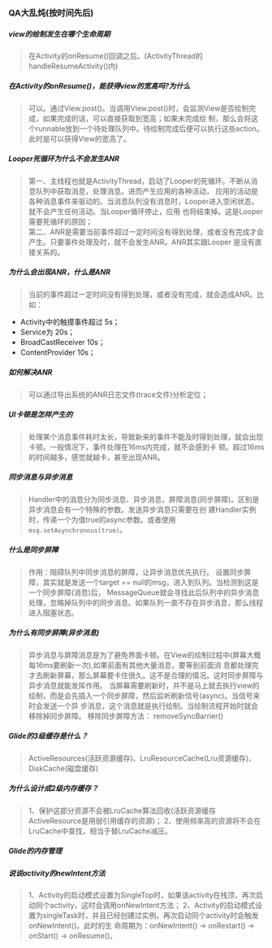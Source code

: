
### QA大乱炖(按时间先后)

##### view的绘制发生在哪个生命周期
> 在Activity的onResume()回调之后。(ActivityThread的handleResumeActivity()内)

##### 在Activity的onResume()，能获得view的宽高吗?为什么
> 可以。通过View.post()。当调用View.post()时，会监测View是否绘制完成，如果完成的话，可以直接获取到宽高；如果未完成绘
> 制，那么会将这个runnable放到一个待处理队列中。待绘制完成后便可以执行这些action。此时是可以获得View的宽高了。

##### Looper死循环为什么不会发生ANR
> 第一、主线程也就是ActivityThread，启动了Looper的死循环。不断从消息队列中获取消息，处理消息。进而产生应用的各种活动，
> 应用的活动是各种消息事件来驱动的。当消息队列没有消息时，Looper进入空闲状态，就不会产生任何活动。当Looper循环停止，应用
> 也将结束掉。这是Looper需要死循环的原因；   
> 第二、ANR是需要当前事件超过一定时间没有得到处理，或者没有完成才会产生。只要事件处理及时，就不会发生ANR。ANR其实跟Looper
> 是没有直接关系的。

##### 为什么会出现ANR，什么是ANR
> 当前的事件超过一定时间没有得到处理，或者没有完成，就会造成ANR。比如：
* Activity中的触摸事件超过 5s；  
* Service为 20s；  
* BroadCastReceiver 10s；  
* ContentProvider 10s；

##### 如何解决ANR
> 可以通过导出系统的ANR日志文件(trace文件)分析定位；

##### UI卡顿是怎样产生的
> 处理某个消息事件耗时太长，导致新来的事件不能及时得到处理，就会出现卡顿。一般情况下，事件处理在16ms内完成，就不会感到卡
> 顿。超过16ms的时间越多，感觉就越卡，甚至出现ANR。

##### 同步消息与异步消息
> Handler中的消息分为同步消息、异步消息，屏障消息(同步屏障)。区别是异步消息会有一个特殊的参数。发送异步消息只需要在创
> 建Handler实例时，传递一个为值true的async参数。或者使用`msg.setAsynchronous(true)`。

##### 什么是同步屏障
> 作用：阻碍队列中同步消息的屏障，让异步消息优先执行。
> 设置同步屏障，其实就是发送一个target == null的msg，进入到队列。当检测到这是一个同步屏障(消息)后，
> MessageQueue就会寻找此后队列中的异步消息处理，忽略掉队列中的同步消息。如果队列一直不存在异步消息，那么线程进入阻塞状态。    

##### 为什么有同步屏障(异步消息)
> 异步消息与屏障消息是为了避免界面卡顿。在View的绘制过程中(屏幕大概每16ms要刷新一次),如果前面有其他大量消息，要等到前面消
> 息都处理完才去刷新屏幕，那么屏幕要卡住很久。这不是合理的情况。这时同步屏障与异步消息就能发挥作用。
> 当屏幕需要刷新时，并不是马上就去执行view的绘制，而是会先插入一个同步屏障，然后监听刷新信号(async)。当信号来时会发送一个异
> 步消息，这个消息就是执行绘制。当绘制流程开始时就会移除掉同步屏障。
> 移除同步屏障方法： removeSyncBarrier()

##### Glide的3级缓存是什么？
> ActiveResources(活跃资源缓存)、LruResourceCache(Lru资源缓存)、DiskCache(磁盘缓存)

##### 为什么设计成2级内存缓存？
> 1、保护这部分资源不会被LruCache算法回收(活跃资源缓存ActiveResource是用弱引用缓存的资源)；
> 2、使用频率高的资源将不会在LruCache中查找，相当于替LruCache减压。

##### Glide的内存管理
>  

##### 说说activity的newIntent方法
> 1、Activity的启动模式设置为SingleTop时，如果该activity在栈顶，再次启动同个activity，这时会调用onNewIntent方法；
> 2、Activity的启动模式设置为singleTask时，并且已经创建过实例。再次启动同个activity时会触发onNewIntent()。此时的生
> 命周期为：onNewIntent() -> onRestart() -> onStart() -> onResume()。

